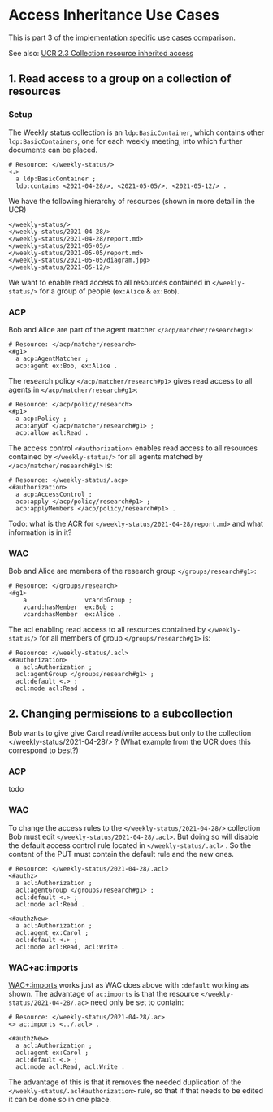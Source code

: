 # Access Inheritance Use Cases

This is part 3 of the [implementation specific use cases comparison](./use-cases.md).

See also: [UCR 2.3 Collection resource inherited access](https://solid.github.io/authorization-panel/authorization-ucr/#uc-inheritance)


## 1. Read access to a group on a collection of resources

### Setup

The Weekly status collection is an `ldp:BasicContainer`, which contains other `ldp:BasicContainers`, one for each weekly meeting, into which further documents can be placed. 

```turtle
# Resource: </weekly-status/>
<.>
  a ldp:BasicContainer ;
  ldp:contains <2021-04-28/>, <2021-05-05/>, <2021-05-12/> .
```

We have the following hierarchy of resources (shown in more detail in the UCR)

```
</weekly-status/>
</weekly-status/2021-04-28/>
</weekly-status/2021-04-28/report.md>
</weekly-status/2021-05-05/>
</weekly-status/2021-05-05/report.md>
</weekly-status/2021-05-05/diagram.jpg>
</weekly-status/2021-05-12/>
```

We want to enable read access to all resources contained in `</weekly-status/>` for a group of people (`ex:Alice` & `ex:Bob`).

### ACP

Bob and Alice are part of the agent matcher `</acp/matcher/research#g1>`:

```turtle
# Resource: </acp/matcher/research>
<#g1>
  a acp:AgentMatcher ;
  acp:agent ex:Bob, ex:Alice .
```

The research policy `</acp/matcher/research#p1>` gives read access to all agents in `</acp/matcher/research#g1>`:

```turtle
# Resource: </acp/policy/research>
<#p1>
  a acp:Policy ;
  acp:anyOf </acp/matcher/research#g1> ;
  acp:allow acl:Read .
```

The access control `<#authorization>` enables read access to all resources contained by `</weekly-status/>` for all agents matched by `</acp/matcher/research#g1>` is:

```turtle
# Resource: </weekly-status/.acp>
<#authorization>
  a acp:AccessControl ;
  acp:apply </acp/policy/research#p1> ;
  acp:applyMembers </acp/policy/research#p1> .
```

Todo:  what is the ACR for 
`</weekly-status/2021-04-28/report.md>` and what information is in it?
   
### WAC

Bob and Alice are members of the research group `</groups/research#g1>`:

```turtle
# Resource: </groups/research>
<#g1>
    a                vcard:Group ;
    vcard:hasMember  ex:Bob ;
    vcard:hasMember  ex:Alice .
```

The acl enabling read access to all resources contained by `</weekly-status/>` for all members of group `</groups/research#g1>` is:

```turtle
# Resource: </weekly-status/.acl>
<#authorization>
  a acl:Authorization ;
  acl:agentGroup </groups/research#g1> ;
  acl:default <.> ;
  acl:mode acl:Read .
```


## 2. Changing permissions to a subcollection

Bob wants to give give Carol read/write access but only to the collection </weekly-status/2021-04-28/> ? (What example from the UCR does this correspond to best?)

### ACP 

todo

### WAC

To change the access rules to the `</weekly-status/2021-04-28/>` collection Bob must edit `</weekly-status/2021-04-28/.acl>`. But doing so will disable the default access control rule located in `</weekly-status/.acl>` . So the content of the PUT must contain the default rule and the new ones.

```Turtle
# Resource: </weekly-status/2021-04-28/.acl>
<#authz>
  a acl:Authorization ;
  acl:agentGroup </groups/research#g1> ;
  acl:default <.> ;
  acl:mode acl:Read .

<#authzNew>
  a acl:Authorization ;
  acl:agent ex:Carol ;
  acl:default <.> ;
  acl:mode acl:Read, acl:Write .
```

### WAC+ac:imports

[WAC+:imports](https://github.com/solid/authorization-panel/issues/210) works just as WAC does above with `:default` working as shown. The advantage of `ac:imports` is that the resource  `</weekly-status/2021-04-28/.ac>` need only be set to contain:

```Turtle
# Resource: </weekly-status/2021-04-28/.ac>
<> ac:imports <../.acl> .

<#authzNew>
  a acl:Authorization ;
  acl:agent ex:Carol ;
  acl:default <.> ;
  acl:mode acl:Read, acl:Write .
```

The advantage of this is that it removes the needed duplication of the `</weekly-status/.acl#authorization>` rule, so that if that needs to be edited it can be done so in one place.
